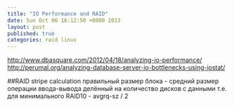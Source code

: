 ```yaml
---
title: "IO Performance and RAID"
date: Sun Oct 06 16:12:50 +0800 2013
layout: post
published: true
categories: raid linux
---
```


http://www.dbasquare.com/2012/04/18/analyzing-io-performance/
http://perumal.org/analyzing-database-server-io-bottlenecks-using-iostat/

##RAID stripe calculation
правильный размер блока - средний размер операции ввода-вывода делённый на количество дисков с данными
т.е. для минимального RAID10 - avgrq-sz / 2

